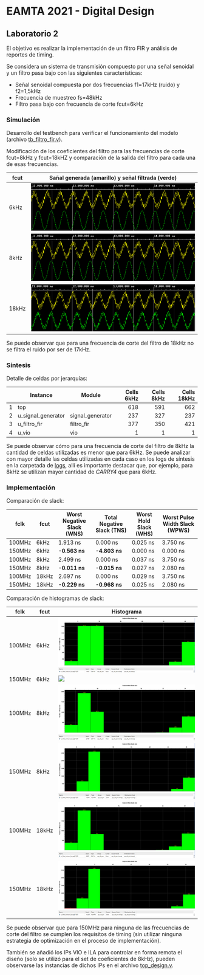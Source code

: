# EAMTA 2021 - Digital Design

## Laboratorio 2
El objetivo es realizar la implementación de un filtro FIR y análisis de reportes de timing.

Se considera un sistema de transmisión compuesto por una señal senoidal y un filtro pasa bajo con las siguientes características:
- Señal senoidal compuesta por dos frecuencias f1=17kHz (ruido) y f2=1,5kHz
- Frecuencia de muestreo fs=48kHz
- Filtro pasa bajo con frecuencia de corte fcut=6kHz

### Simulación

Desarrollo del testbench para verificar el funcionamiento del modelo (archivo [tb_filtro_fir.v](./tb_filtro_fir.v)).

Modificación de los coeficientes del filtro para las frecuencias de corte fcut=8kHz y fcut=18kHZ y comparación de la salida del filtro para cada una de esas frecuencias.

| fcut  | Sañal generada (amarillo) y señal filtrada (verde) |
|-------|----------------------------------------------------|
| 6kHz  | ![](./imgs/img_sim_fcut_6khz.png)                  |
| 8kHz  | ![](./imgs/img_sim_fcut_8khz.png)                  |
| 18kHz | ![](./imgs/img_sim_fcut_18khz.png)                 |

Se puede observar que para una frecuencia de corte del filtro de 18kHz no se filtra el ruido por ser de 17kHz.

### Síntesis

Detalle de celdas por jerarquías: 

|      |Instance             |Module           |Cells 6kHz | Cells 8kHz | Cells 18kHz |
|------|---------------------|-----------------|----------:|-----------:|------------:|
|1     |top                  |                 |        618|         591|          662|
|2     |  u_signal_generator |signal_generator |        237|         327|          237|
|3     |  u_filtro_fir       |filtro_fir       |        377|         350|          421|
|4     |  u_vio              |vio              |          1|           1|            1|

Se puede observar cómo para una frecuencia de corte del filtro de 8kHz la cantidad de celdas utilizadas es menor que para 6kHz. Se puede analizar con mayor detalle las celdas utilizadas en cada caso en los logs de síntesis en la carpetada de [logs](./logs), allí es importante destacar que, por ejemplo, para 8kHz se utilizan mayor cantidad de *CARRY4* que para 6kHz.

### Implementación

Comparación de slack:

| fclk | fcut | Worst Negative Slack (WNS) | Total Negative Slack (TNS) | Worst Hold Slack (WHS) | Worst Pulse Width Slack (WPWS) |
|------|------|----------------------------|----------------------------|------------------------|--------------------------------|
|100MHz|6kHz  | 1.913 ns                   | 0.000 ns                   | 0.025 ns               | 3.750 ns                       |
|150MHz|6kHz  | **-0.563 ns**              | **-4.803 ns**              | 0.000 ns               | 0.000 ns                       |
|100MHz|8kHz  | 2.499 ns                   | 0.000 ns                   | 0.037 ns               | 3.750 ns                       |
|150MHz|8kHz  | **-0.011 ns**              | **-0.015 ns**              | 0.027 ns               | 2.080 ns                       |
|100MHz|18kHz | 2.697 ns                   | 0.000 ns                   | 0.029 ns               | 3.750 ns                       |
|150MHz|18kHz | **-0.229 ns**              | **-0.968 ns**              | 0.025 ns               | 2.080 ns                       |

Comparación de histogramas de slack:

| fclk | fcut | Histograma                                                 |
|------|------|------------------------------------------------------------|
|100MHz|6kHz  | ![](./reports/report_hist_6khz_100mhz.png)                 | 
|150MHz|6kHz  | ![](./report_hist_6khz_150mhz.png)                         |
|100MHz|8kHz  | ![](./reports/report_hist_8khz_100mhz.png)                 | 
|150MHz|8kHz  | ![](./reports/report_hist_8khz_150mhz.png)                 |
|100MHz|18kHz | ![](./reports/report_hist_18khz_100mhz.png)                | 
|150MHz|18kHz | ![](./reports/report_hist_18khz_150mhz.png)                |

Se puede observar que para 150MHz para ninguna de las frecuencias de corte del filtro se cumplen los requisitos de timing (sin utilizar ninguna estrategia de optimización en el proceso de implementación).

También se añadió los IPs VIO e ILA para controlar en forma remota el diseño (solo se utilizó para el set de coeficientes de 8kHz), pueden observarse las instancias de dichos
IPs en el archivo [top_design.v](./top_design.v).
